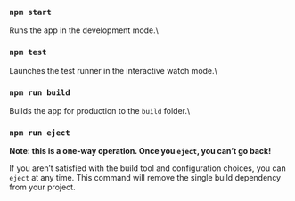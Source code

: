 ### `npm start`

Runs the app in the development mode.\

### `npm test`

Launches the test runner in the interactive watch mode.\

### `npm run build`

Builds the app for production to the `build` folder.\

### `npm run eject`

**Note: this is a one-way operation. Once you `eject`, you can’t go back!**

If you aren’t satisfied with the build tool and configuration choices, you can `eject` at any time. This command will remove the single build dependency from your project.